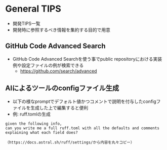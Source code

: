 # General TIPS

- 開発TIPS一覧
- 開発時に参照するべき情報を集約する目的で用意

## GitHub Code Advanced Search

- GitHub Code Advanced Searchを使う事でpublic repositoryにおける実装例や設定ファイルの例が検索できる
  - <https://github.com/search/advanced>

## AIによるツールのconfigファイル生成

- 以下の様なpromptでデフォルト値かつコメントで説明を付与したconfigファイルを生成した上で編集すると便利
- 例: ruff.tomlの生成

``` text
given the following info,
can you write me a full ruff.toml with all the defaults and comments explaining what each field does?

（https://docs.astral.sh/ruff/settings/から内容を丸々コピー）
```
